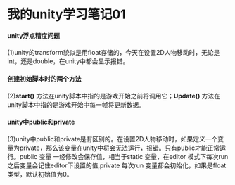 # 我的unity学习笔记01
#### unity浮点精度问题
(1)unity的transform貌似是用float存储的，今天在设置2D人物移动时，无论是int，还是double，在unity中都会显示报错。
#### 创建初始脚本时的两个方法
(2)**start()** 方法在unity脚本中指的是游戏开始之前将调用它；**Update()** 方法在unity脚本中指的是游戏开始中每一帧将更新数据。
#### unity中public和private
(3)unity中public和private是有区别的。在设置2D人物移动时，如果定义一个变量为private，那么该变量在unity中将会无法运行，报错。只有public才能正常运行。public 变量 一经修改会保存值，相当于static 变量，在editor 模式下每次run之后变量会记住editor下设置的值,private 每次run 变量都会初始化，如果是float类型，默认初始值为0。

